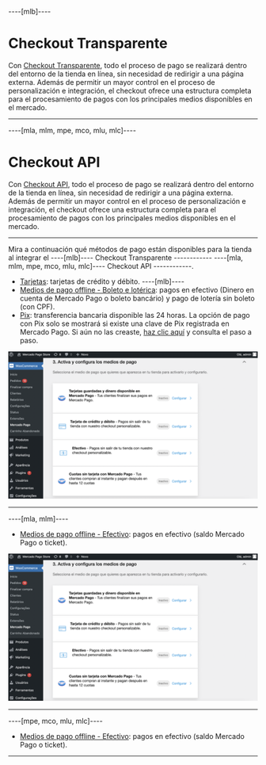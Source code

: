 ----[mlb]----
# Checkout Transparente

Con [Checkout Transparente](/developers/es/guides/checkout-api/landing), todo el proceso de pago se realizará dentro del entorno de la tienda en línea, sin necesidad de redirigir a una página externa. Además de permitir un mayor control en el proceso de personalización e integración, el checkout ofrece una estructura completa para el procesamiento de pagos con los principales medios disponibles en el mercado.

------------
----[mla, mlm, mpe, mco, mlu, mlc]----
# Checkout API

Con [Checkout API](/developers/es/guides/checkout-api/landing), todo el proceso de pago se realizará dentro del entorno de la tienda en línea, sin necesidad de redirigir a una página externa. Además de permitir un mayor control en el proceso de personalización e integración, el checkout ofrece una estructura completa para el procesamiento de pagos con los principales medios disponibles en el mercado.

------------

Mira a continuación qué métodos de pago están disponibles para la tienda al integrar el ----[mlb]---- Checkout Transparente ------------ ----[mla, mlm, mpe, mco, mlu, mlc]---- Checkout API ------------.

* [Tarjetas](/developers/es/docs/woocommerce/payments-configuration/checkout-api/cards): tarjetas de crédito y débito.
----[mlb]----
* [Medios de pago offline - Boleto e lotérica](/developers/es/docs/woocommerce/payments-configuration/checkout-api/offline-payments): pagos en efectivo (Dinero en cuenta de Mercado Pago o boleto bancário) y pago de lotería sin boleto (con CPF).
* [Pix](/developers/es/docs/woocommerce/payments-configuration/checkout-api/pix): transferencia bancaria disponible las 24 horas. La opción de pago con Pix solo se mostrará si existe una clave de Pix registrada en Mercado Pago. Si aún no las creaste, [haz clic aquí](https://www.youtube.com/watch?v=60tApKYVnkA) y consulta el paso a paso.

![Active and configure](/images/woocomerce/cho-pro-active-configure-es.png)

------------
----[mla, mlm]---- 
* [Medios de pago offline - Efectivo](/developers/es/docs/woocommerce/payments-configuration/checkout-api/offline-payments): pagos en efectivo (saldo Mercado Pago o ticket).

![Activar y configurar](/images/woocomerce/cho-pro-active-configure-es.png)

------------
----[mpe, mco, mlu, mlc]---- 
* [Medios de pago offline - Efectivo](/developers/es/docs/woocommerce/payments-configuration/checkout-api/offline-payments): pagos en efectivo (saldo Mercado Pago o ticket).

------------